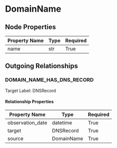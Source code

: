 
# DomainName

## Node Properties

| Property Name | Type | Required |
| ------------- | ---- | -------- |
| name | str | True |


## Outgoing Relationships

### DOMAIN_NAME_HAS_DNS_RECORD

Target Label: DNSRecord

#### Relationship Properties

| Property Name | Type | Required |
| ------------- | ---- | -------- |
| observation_date | datetime | True |
| target | DNSRecord | True |
| source | DomainName | True |




